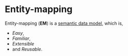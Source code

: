 # Entity-mapping

Entity-mapping (**EM**) is a [semantic data model](https://en.wikipedia.org/wiki/Semantic_data_model), which is,

- *Easy*,
- *Familiar*,
- *Extensible*
- and *Reusable*.
